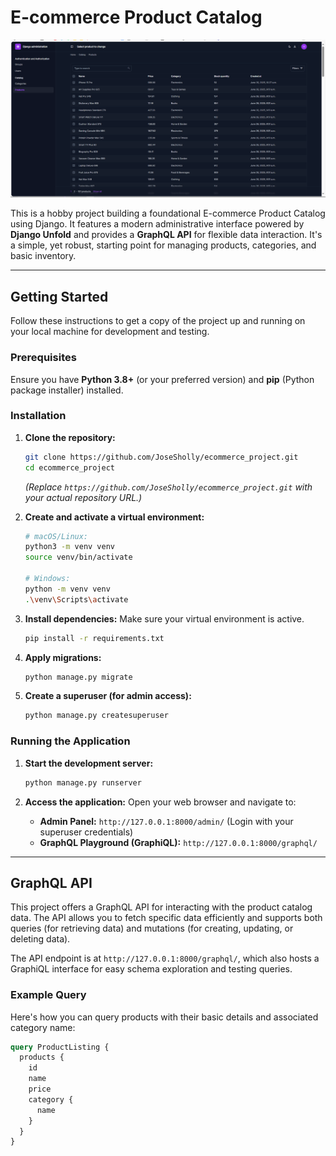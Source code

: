 # E-commerce Product Catalog

![alt text](image-1.png)

This is a hobby project building a foundational E-commerce Product Catalog using Django. It features a modern administrative interface powered by **Django Unfold** and provides a **GraphQL API** for flexible data interaction. It's a simple, yet robust, starting point for managing products, categories, and basic inventory.

-----

## Getting Started

Follow these instructions to get a copy of the project up and running on your local machine for development and testing.

### Prerequisites

Ensure you have **Python 3.8+** (or your preferred version) and **pip** (Python package installer) installed.

### Installation

1.  **Clone the repository:**

    ```bash
    git clone https://github.com/JoseSholly/ecommerce_project.git
    cd ecommerce_project
    ```

    *(Replace `https://github.com/JoseSholly/ecommerce_project.git` with your actual repository URL.)*

2.  **Create and activate a virtual environment:**

    ```bash
    # macOS/Linux:
    python3 -m venv venv
    source venv/bin/activate

    # Windows:
    python -m venv venv
    .\venv\Scripts\activate
    ```

3.  **Install dependencies:**
    Make sure your virtual environment is active.

    ```bash
    pip install -r requirements.txt
    ```

4.  **Apply migrations:**

    ```bash
    python manage.py migrate
    ```

5.  **Create a superuser (for admin access):**

    ```bash
    python manage.py createsuperuser
    ```

### Running the Application

1.  **Start the development server:**

    ```bash
    python manage.py runserver
    ```

2.  **Access the application:**
    Open your web browser and navigate to:

      * **Admin Panel:** `http://127.0.0.1:8000/admin/` (Login with your superuser credentials)
      * **GraphQL Playground (GraphiQL):** `http://127.0.0.1:8000/graphql/`

-----

## GraphQL API

This project offers a GraphQL API for interacting with the product catalog data. The API allows you to fetch specific data efficiently and supports both queries (for retrieving data) and mutations (for creating, updating, or deleting data).

The API endpoint is at `http://127.0.0.1:8000/graphql/`, which also hosts a GraphiQL interface for easy schema exploration and testing queries.

### Example Query

Here's how you can query products with their basic details and associated category name:

```graphql
query ProductListing {
  products {
    id
    name
    price
    category {
      name
    }
  }
}
```